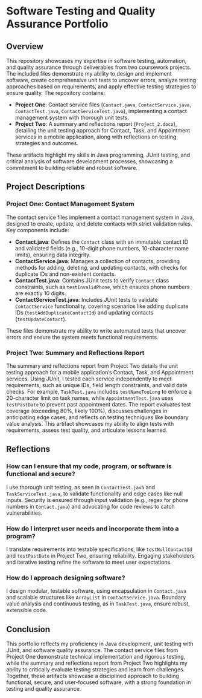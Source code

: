 # Software Testing and Quality Assurance Portfolio

## Overview

This repository showcases my expertise in software testing, automation, and quality assurance through deliverables from two coursework projects. The included files demonstrate my ability to design and implement software, create comprehensive unit tests to uncover errors, analyze testing approaches based on requirements, and apply effective testing strategies to ensure quality. The repository contains:

- **Project One**: Contact service files (`Contact.java`, `ContactService.java`, `ContactTest.java`, `ContactServiceTest.java`), implementing a contact management system with thorough unit tests.
- **Project Two**: A summary and reflections report (`Project_2.docx`), detailing the unit testing approach for Contact, Task, and Appointment services in a mobile application, along with reflections on testing strategies and outcomes.

These artifacts highlight my skills in Java programming, JUnit testing, and critical analysis of software development processes, showcasing a commitment to building reliable and robust software.

## Project Descriptions

### Project One: Contact Management System

The contact service files implement a contact management system in Java, designed to create, update, and delete contacts with strict validation rules. Key components include:

- **Contact.java**: Defines the `Contact` class with an immutable contact ID and validated fields (e.g., 10-digit phone numbers, 10-character name limits), ensuring data integrity.
- **ContactService.java**: Manages a collection of contacts, providing methods for adding, deleting, and updating contacts, with checks for duplicate IDs and non-existent contacts.
- **ContactTest.java**: Contains JUnit tests to verify `Contact` class constraints, such as `testInvalidPhone`, which ensures phone numbers are exactly 10 digits.
- **ContactServiceTest.java**: Includes JUnit tests to validate `ContactService` functionality, covering scenarios like adding duplicate IDs (`testAddDuplicateContactId`) and updating contacts (`testUpdateContact`).

These files demonstrate my ability to write automated tests that uncover errors and ensure the system meets functional requirements.

### Project Two: Summary and Reflections Report

The summary and reflections report from Project Two details the unit testing approach for a mobile application’s Contact, Task, and Appointment services. Using JUnit, I tested each service independently to meet requirements, such as unique IDs, field length constraints, and valid date checks. For example, `TaskTest.java` includes `testNameTooLong` to enforce a 20-character limit on task names, while `AppointmentTest.java` uses `testPastDate` to prevent past appointment dates. The report evaluates test coverage (exceeding 80%, likely 100%), discusses challenges in anticipating edge cases, and reflects on testing techniques like boundary value analysis. This artifact showcases my ability to align tests with requirements, assess test quality, and articulate lessons learned.

## Reflections

### How can I ensure that my code, program, or software is functional and secure?

I use thorough unit testing, as seen in `ContactTest.java` and `TaskServiceTest.java`, to validate functionality and edge cases like null inputs. Security is ensured through input validation (e.g., regex for phone numbers in `Contact.java`) and advocating for code reviews to catch vulnerabilities.

### How do I interpret user needs and incorporate them into a program?

I translate requirements into testable specifications, like `testNullContactId` and `testPastDate` in Project Two, ensuring reliability. Engaging stakeholders and iterative testing refine the software to meet user expectations.

### How do I approach designing software?

I design modular, testable software, using encapsulation in `Contact.java` and scalable structures like `ArrayList` in `ContactService.java`. Boundary value analysis and continuous testing, as in `TaskTest.java`, ensure robust, extensible code.

## Conclusion

This portfolio reflects my proficiency in Java development, unit testing with JUnit, and software quality assurance. The contact service files from Project One demonstrate technical implementation and rigorous testing, while the summary and reflections report from Project Two highlights my ability to critically evaluate testing strategies and learn from challenges. Together, these artifacts showcase a disciplined approach to building functional, secure, and user-focused software, with a strong foundation in testing and quality assurance.
